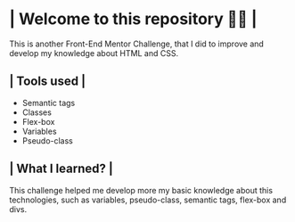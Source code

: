 # | Welcome to this repository 👋🏻 |

This is another Front-End Mentor Challenge, that I did to improve and develop my knowledge about HTML and CSS.

## | Tools used |
- Semantic tags
- Classes
- Flex-box
- Variables
- Pseudo-class

 ## | What I learned? |
 This challenge helped me develop more my basic knowledge about this technologies, such as variables, pseudo-class, semantic tags, flex-box and divs.
